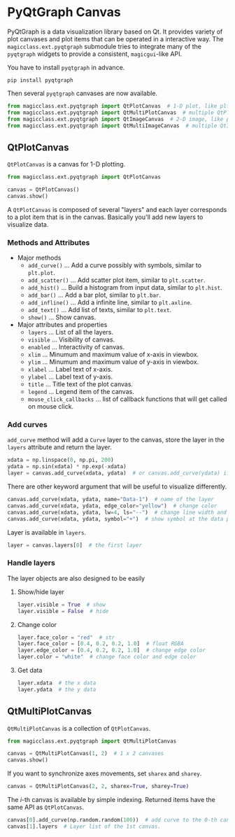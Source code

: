 # PyQtGraph Canvas

PyQtGraph is a data visualization library based on Qt. It provides variety of plot
canvases and plot items that can be operated in a interactive way. The
`magicclass.ext.pyqtgraph` submodule tries to integrate many of the `pyqtgraph` widgets
to provide a  consistent, `magicgui`-like API.

You have to install `pyqtgraph` in advance.

``` shell
pip install pyqtgraph
```

Then several `pyqtgraph` canvases are now available.

``` python
from magicclass.ext.pyqtgraph import QtPlotCanvas  # 1-D plot, like plt.plot
from magicclass.ext.pyqtgraph import QtMultiPlotCanvas  # multiple QtPlotCanvas
from magicclass.ext.pyqtgraph import QtImageCanvas  # 2-D image, like plt.imshow
from magicclass.ext.pyqtgraph import QtMultiImageCanvas  # multiple QtImageCanvas
```

## QtPlotCanvas

`QtPlotCanvas` is a canvas for 1-D plotting.

``` python
from magicclass.ext.pyqtgraph import QtPlotCanvas

canvas = QtPlotCanvas()
canvas.show()
```

A `QtPlotCanvas` is composed of several \"layers\" and each layer
corresponds to a plot item that is in the canvas. Basically you\'ll add
new layers to visualize data.

### Methods and Attributes

- Major methods
    - `add_curve()` ... Add a curve possibly with symbols, similar to `plt.plot`.
    - `add_scatter()` ... Add scatter plot item, similar to `plt.scatter`.
    - `add_hist()` ... Build a histogram from input data, similar to `plt.hist`.
    - `add_bar()` ... Add a bar plot, similar to `plt.bar`.
    - `add_infline()` ... Add a infinite line, similar to `plt.axline`.
    - `add_text()` ... Add list of texts, similar to `plt.text`.
    - `show()` ... Show canvas.
- Major attributes and properties
    - `layers` ... List of all the layers.
    - `visible` ... Visibility of canvas.
    - `enabled` ... Interactivity of canvas.
    - `xlim` ... Minumum and maximum value of x-axis in viewbox.
    - `ylim` ... Minumum and maximum value of y-axis in viewbox.
    - `xlabel` ... Label text of x-axis.
    - `ylabel` ... Label text of y-axis.
    - `title` ... Title text of the plot canvas.
    - `legend` ... Legend item of the canvas.
    - `mouse_click_callbacks` ... list of callback functions that will get called on
      mouse click.

### Add curves

`add_curve` method will add a `Curve` layer to the canvas, store the
layer in the `layers` attribute and return the layer.

``` python
xdata = np.linspace(0, np.pi, 200)
ydata = np.sin(xdata) * np.exp(-xdata)
layer = canvas.add_curve(xdata, ydata)  # or canvas.add_curve(ydata) if you don't need x scale.
```

There are other keyword argument that will be useful to visualize
differently.

``` python
canvas.add_curve(xdata, ydata, name="Data-1")  # name of the layer
canvas.add_curve(xdata, ydata, edge_color="yellow")  # change color
canvas.add_curve(xdata, ydata, lw=4, ls="--")  # change line width and line style
canvas.add_curve(xdata, ydata, symbol="+")  # show symbol at the data points
```

Layer is available in `layers`.

``` python
layer = canvas.layers[0]  # the first layer
```

### Handle layers

The layer objects are also designed to be easily

1.  Show/hide layer

    ``` python
    layer.visible = True  # show
    layer.visible = False  # hide
    ```

2.  Change color

    ``` python
    layer.face_color = "red"  # str
    layer.face_color = [0.4, 0.2, 0.2, 1.0]  # float RGBA
    layer.edge_color = [0.4, 0.2, 0.2, 1.0]  # change edge color
    layer.color = "white"  # change face color and edge color
    ```

3.  Get data

    ``` python
    layer.xdata  # the x data
    layer.ydata  # the y data
    ```

## QtMultiPlotCanvas

`QtMultiPlotCanvas` is a collection of `QtPlotCanvas`.

``` python
from magicclass.ext.pyqtgraph import QtMultiPlotCanvas

canvas = QtMultiPlotCanvas(1, 2)  # 1 x 2 canvases
canvas.show()
```

If you want to synchronize axes movements, set `sharex` and `sharey`.

``` python
canvas = QtMultiPlotCanvas(2, 2, sharex=True, sharey=True)
```

The *i*-th canvas is available by simple indexing. Returned
items have the same API as `QtPlotCanvas`.

``` python
canvas[0].add_curve(np.random.random(100))  # add curve to the 0-th canvas.
canvas[1].layers  # Layer list of the 1st canvas.
```
